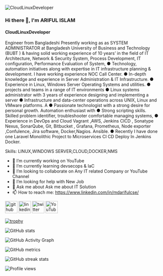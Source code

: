 ![CloudLinuxDeveloper](https://media.licdn.com/dms/image/D5603AQFQOpCunN38fA/profile-displayphoto-shrink_400_400/0/1678503162851?e=1697068800&v=beta&t=CUKakDpobP_kjHFVqrwD2682n5FeoqJkArjknCl0VdU)

### Hi there 👋, I'm  ARIFUL ISLAM
#### CloudLinuxDeveloper
Engineer from Bangladeshi Presently working as as SYSTEM ADMINISTRATOR at Bangladesh University of Business and Technology (BUBT ) & having solid working experience of 10 years’ in the field of IT Architecture, Network & Security System, Process Development, IT configuration, Performance Evaluation of System, ● Technology, automation initiatives along with expertise in IT infrastructure planning & development. I have working experience NOC Call Center. ● In-depth knowledge and experience in Server Administration & IT Infrastructure. ● Experience in Linux, Windows Server Operating Systems and utilities. ● projects and teams in a range of IT environments ● Linux systems administrator with 3 years of experience designing and implementing a server ● Infrastructure and data-center operations across UNIX, Linux and VMware platforms. A ● Passionate technologist with a strong desire for personal growth. Automation enthusiast with ● Strong scripting skills. Skilled problem identifier, troubleshooter comfortable managing systems, ● Experience in DevOps and Cloud Vagrant ,AWS, Jenkins CICD , Sonatype Nexus, SonarQube, Git, Bitbucket , Grafana, Prometheus, Node exporter ,Confulence, Jira software, Docker,Nagios. Ansible. ● Recently I have done one Laravel Monolithic Project to Microservices CI CD Deploy In Jenkins Docker.

Skills: LINUX,WINDOWS SERVER,CLOUD,DOCKER,NMS

- 🔭 I’m currently working on YouTube 
- 🌱 I’m currently learning devsecops & IaC 
- 👯 I’m looking to collaborate on Any IT related Company or YouTube Channel  
- 🤔 I’m looking for help with New Job 
- 💬 Ask me about Ask me about IT Solution 
- 📫 How to reach me: https://www.linkedin.com/in/mdarifulcse/ 


[<img src='https://cdn.jsdelivr.net/npm/simple-icons@3.0.1/icons/github.svg' alt='github' height='40'>](https://github.com/https://github.com/CloudLinuxDeveloper)  [<img src='https://cdn.jsdelivr.net/npm/simple-icons@3.0.1/icons/linkedin.svg' alt='linkedin' height='40'>](https://www.linkedin.com/in/https://www.youtube.com/SilentSolution/)  [<img src='https://cdn.jsdelivr.net/npm/simple-icons@3.0.1/icons/twitter.svg' alt='twitter' height='40'>](https://twitter.com/https://twitter.com/mdarifulcse)  [<img src='https://cdn.jsdelivr.net/npm/simple-icons@3.0.1/icons/youtube.svg' alt='YouTube' height='40'>](https://www.youtube.com/channel/https://www.youtube.com/SilentSolution)  

[![trophy](https://github-profile-trophy.vercel.app/?username=https://github.com/CloudLinuxDeveloper)](https://github.com/ryo-ma/github-profile-trophy)

![GitHub stats](https://github-readme-stats.vercel.app/api?username=https://github.com/CloudLinuxDeveloper&show_icons=true)  

![GitHub Activity Graph](https://activity-graph.herokuapp.com/graph?username=https://github.com/CloudLinuxDeveloper)  

![GitHub metrics](https://metrics.lecoq.io/https://github.com/CloudLinuxDeveloper)  

![GitHub streak stats](https://streak-stats.demolab.com/?user=https://github.com/CloudLinuxDeveloper)  

![Profile views](https://gpvc.arturio.dev/https://github.com/CloudLinuxDeveloper)  
